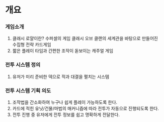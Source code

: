 # 개요
### 게임소개
1. 클래시 로얄이란? 수퍼셀의 게임 클래시 오브 클랜의 세계관을 바탕으로 만들어진 수집형 전략 카드게임
2. 짧은 플레이 타임과 간편한 조작이 돋보이는 캐주얼 게임

### 전투 시스템 정의
1. 유저가 미리 준비한 덱으로 적과 대결을 펼치는 시스템

### 전투 시스템 기획 의도
1. 조작법을 간소화하여 누구나 쉽게 플레이 가능하도록 한다.
2. 카드에 적힌 유닛/건물/마법의 매커니즘에 따라 전투가 자동으로 진행되도록 한다.
3. 전투 진행 중 유저에게 전투 정보를 쉽고 명확하게 전달한다.